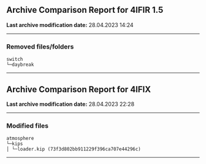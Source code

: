 <h2>Archive Comparison Report for <b>4IFIR 1.5</b></h2><b>Last archive modification date:</b> 28.04.2023 14:24<hr>

<h3>Removed files/folders</h3>
<code>switch
└─daybreak
</code>
<hr>

<h2>Archive Comparison Report for <b>4IFIX</b></h2><b>Last archive modification date:</b> 28.04.2023 22:28<hr>

<h3>Modified files</h3>
<code>atmosphere
└─kips
│ └─loader.kip (73f3d802bb911229f396ca707e44296c)
</code>
<hr>


